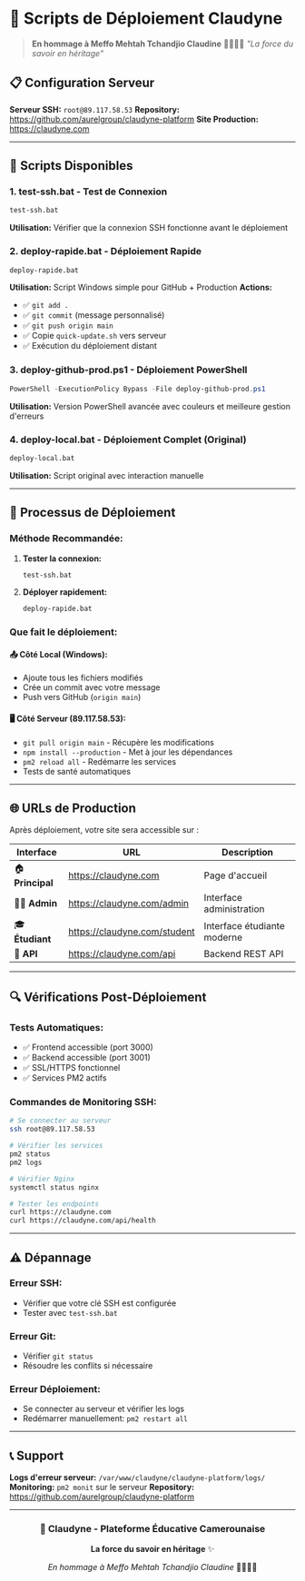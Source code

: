 # 🚀 Scripts de Déploiement Claudyne

> **En hommage à Meffo Mehtah Tchandjio Claudine** 👨‍👩‍👧‍👦
> *"La force du savoir en héritage"*

## 📋 Configuration Serveur

**Serveur SSH:** `root@89.117.58.53`
**Repository:** https://github.com/aurelgroup/claudyne-platform
**Site Production:** https://claudyne.com

---

## 🔧 Scripts Disponibles

### 1. **test-ssh.bat** - Test de Connexion
```bash
test-ssh.bat
```
**Utilisation:** Vérifier que la connexion SSH fonctionne avant le déploiement

### 2. **deploy-rapide.bat** - Déploiement Rapide
```bash
deploy-rapide.bat
```
**Utilisation:** Script Windows simple pour GitHub + Production
**Actions:**
- ✅ `git add .`
- ✅ `git commit` (message personnalisé)
- ✅ `git push origin main`
- ✅ Copie `quick-update.sh` vers serveur
- ✅ Exécution du déploiement distant

### 3. **deploy-github-prod.ps1** - Déploiement PowerShell
```powershell
PowerShell -ExecutionPolicy Bypass -File deploy-github-prod.ps1
```
**Utilisation:** Version PowerShell avancée avec couleurs et meilleure gestion d'erreurs

### 4. **deploy-local.bat** - Déploiement Complet (Original)
```bash
deploy-local.bat
```
**Utilisation:** Script original avec interaction manuelle

---

## 🚀 Processus de Déploiement

### **Méthode Recommandée:**

1. **Tester la connexion:**
   ```bash
   test-ssh.bat
   ```

2. **Déployer rapidement:**
   ```bash
   deploy-rapide.bat
   ```

### **Que fait le déploiement:**

#### 📤 **Côté Local (Windows):**
- Ajoute tous les fichiers modifiés
- Crée un commit avec votre message
- Push vers GitHub (`origin main`)

#### 🖥️ **Côté Serveur (89.117.58.53):**
- `git pull origin main` - Récupère les modifications
- `npm install --production` - Met à jour les dépendances
- `pm2 reload all` - Redémarre les services
- Tests de santé automatiques

---

## 🌐 URLs de Production

Après déploiement, votre site sera accessible sur :

| Interface | URL | Description |
|-----------|-----|-------------|
| 🏠 **Principal** | https://claudyne.com | Page d'accueil |
| 👨‍💼 **Admin** | https://claudyne.com/admin | Interface administration |
| 🎓 **Étudiant** | https://claudyne.com/student | Interface étudiante moderne |
| 🔗 **API** | https://claudyne.com/api | Backend REST API |

---

## 🔍 Vérifications Post-Déploiement

### **Tests Automatiques:**
- ✅ Frontend accessible (port 3000)
- ✅ Backend accessible (port 3001)
- ✅ SSL/HTTPS fonctionnel
- ✅ Services PM2 actifs

### **Commandes de Monitoring SSH:**
```bash
# Se connecter au serveur
ssh root@89.117.58.53

# Vérifier les services
pm2 status
pm2 logs

# Vérifier Nginx
systemctl status nginx

# Tester les endpoints
curl https://claudyne.com
curl https://claudyne.com/api/health
```

---

## ⚠️ Dépannage

### **Erreur SSH:**
- Vérifier que votre clé SSH est configurée
- Tester avec `test-ssh.bat`

### **Erreur Git:**
- Vérifier `git status`
- Résoudre les conflits si nécessaire

### **Erreur Déploiement:**
- Se connecter au serveur et vérifier les logs
- Redémarrer manuellement: `pm2 restart all`

---

## 📞 Support

**Logs d'erreur serveur:** `/var/www/claudyne/claudyne-platform/logs/`
**Monitoring:** `pm2 monit` sur le serveur
**Repository:** https://github.com/aurelgroup/claudyne-platform

---

<div align="center">

### 🎉 Claudyne - Plateforme Éducative Camerounaise

**La force du savoir en héritage** ✨

*En hommage à Meffo Mehtah Tchandjio Claudine* 👨‍👩‍👧‍👦

</div>